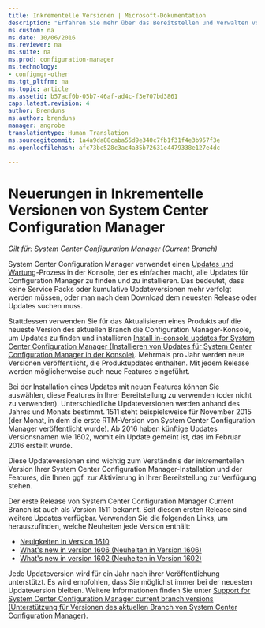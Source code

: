 ```yaml
---
title: Inkrementelle Versionen | Microsoft-Dokumentation
description: "Erfahren Sie mehr über das Bereitstellen und Verwalten von Softwareupdates in System Center Configuration Manager."
ms.custom: na
ms.date: 10/06/2016
ms.reviewer: na
ms.suite: na
ms.prod: configuration-manager
ms.technology:
- configmgr-other
ms.tgt_pltfrm: na
ms.topic: article
ms.assetid: b57acf0b-05b7-46af-ad4c-f3e707bd3861
caps.latest.revision: 4
author: Brenduns
ms.author: brenduns
manager: angrobe
translationtype: Human Translation
ms.sourcegitcommit: 1a4a9da88caba55d9e340c7fb1f31f4e3b957f3e
ms.openlocfilehash: afc73be528c3ac4a35b72631e4479338e127e4dc

---
```

# <a name="whats-new-in-system-center-configuration-manager-incremental-versions"></a>Neuerungen in Inkrementelle Versionen von System Center Configuration Manager

*Gilt für: System Center Configuration Manager (Current Branch)*




 System Center Configuration Manager verwendet einen [Updates und Wartung](/sccm/core/servers/manage/updates)-Prozess in der Konsole, der es einfacher macht, alle Updates für Configuration Manager zu finden und zu installieren. Das bedeutet, dass keine Service Packs oder kumulative Updateversionen mehr verfolgt werden müssen, oder man nach dem Download dem neuesten Release oder Updates suchen muss.

 Stattdessen verwenden Sie für das Aktualisieren eines Produkts auf die neueste Version des aktuellen Branch die Configuration Manager-Konsole, um Updates zu finden und installieren [Install in-console updates for System Center Configuration Manager (Installieren von Updates für System Center Configuration Manager in der Konsole)](../../../core/servers/manage/install-in-console-updates.md). Mehrmals pro Jahr werden neue Versionen veröffentlicht, die Produktupdates enthalten. Mit jedem Release werden möglicherweise auch neue Features eingeführt.  

 Bei der Installation eines Updates mit neuen Features können Sie auswählen, diese Features in Ihrer Bereitstellung zu verwenden (oder nicht zu verwenden). Unterschiedliche Updateversionen werden anhand des Jahres und Monats bestimmt. 1511 steht beispielsweise für November 2015 (der Monat, in dem die erste RTM-Version von System Center Configuration Manager veröffentlicht wurde). Ab 2016 haben künftige Updates Versionsnamen wie 1602, womit ein Update gemeint ist, das im Februar 2016 erstellt wurde.

 Diese Updateversionen sind wichtig zum Verständnis der inkrementellen Version Ihrer System Center Configuration Manager-Installation und der Features, die Ihnen ggf. zur Aktivierung in Ihrer Bereitstellung zur Verfügung stehen.

 Der erste Release von System Center Configuration Manager Current Branch ist auch als Version 1511 bekannt. Seit diesem ersten Release sind weitere Updates verfügbar. Verwenden Sie die folgenden Links, um herauszufinden, welche Neuheiten jede Version enthält:
  - [Neuigkeiten in Version 1610](../../../core/plan-design/changes/whats-new-in-version-1610.md)
  - [What's new in version 1606 (Neuheiten in Version 1606)](../../../core/plan-design/changes/whats-new-in-version-1606.md)
  - [What's new in version 1602 (Neuheiten in Version 1602)](../../../core/plan-design/changes/whats-new-in-version-1602.md)


 Jede Updateversion wird für ein Jahr nach ihrer Veröffentlichung unterstützt. Es wird empfohlen, dass Sie möglichst immer bei der neuesten Updateversion bleiben. Weitere Informationen finden Sie unter [Support for System Center Configuration Manager current branch versions (Unterstützung für Versionen des aktuellen Branch von System Center Configuration Manager)](../../../core/servers/manage/current-branch-versions-supported.md).  



<!--HONumber=Dec16_HO3-->


